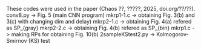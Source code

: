 These codes were used in the paper (Chaos ??, ?????, 2025, doi.org/??/??).
conv8.py -> Fig. 5 (main CNN program)
mkrp1-1.c -> obtaining Fig. 3(b) and 3(c) with changing dim and delay) 
mkrp2-1.c -> obtaining Fig. 4(a) refered as SP_{gray}
mkrp2-2.c -> obtaining Fig. 4(b) refered as SP_{bin}
mkrp1.c -> making RPs for obtaining Fig. 10(b)
2sampleKStest2.py -> Kolmogorov-Smirnov (KS) test
